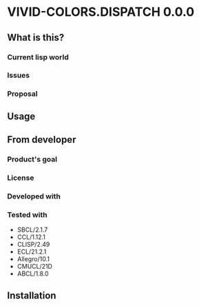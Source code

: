 # VIVID-COLORS.DISPATCH 0.0.0
## What is this?

### Current lisp world

### Issues

### Proposal

## Usage

## From developer

### Product's goal

### License

### Developed with

### Tested with
* SBCL/2.1.7
* CCL/1.12.1
* CLISP/2.49
* ECL/21.2.1
* Allegro/10.1
* CMUCL/21D
* ABCL/1.8.0

## Installation

